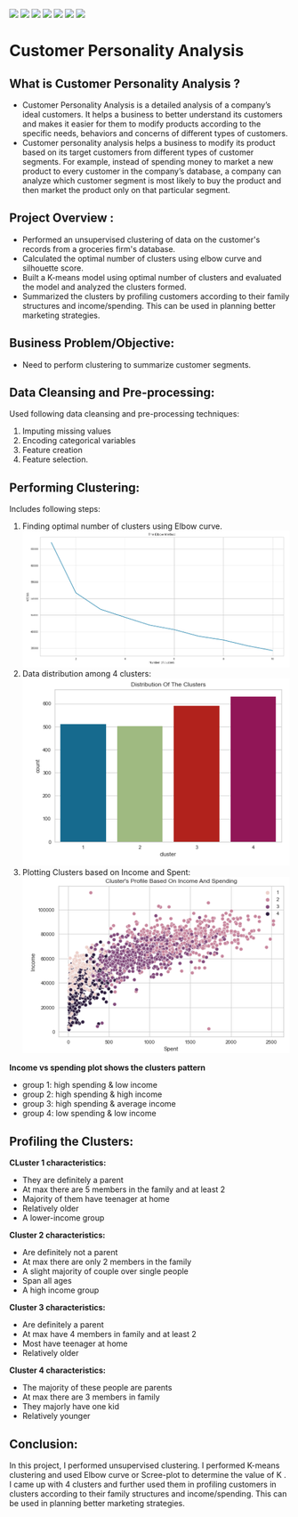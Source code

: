 ![](https://img.shields.io/github/followers/alokthakur93?label=Follow%40alokthakur93&style=social)
![](https://img.shields.io/github/forks/alokthakur93/Customer-Personality-Analysis-Clustering-?label=Fork&style=social)
![](https://img.shields.io/github/stars/alokthakur93/Customer-Personality-Analysis-Clustering-?style=social)
![](https://img.shields.io/github/watchers/alokthakur93/Customer-Personality-Analysis-Clustering-?style=social)
![](https://img.shields.io/github/issues/alokthakur93/Customer-Personality-Analysis-Clustering-)
![](https://img.shields.io/github/repo-size/alokthakur93/Customer-Personality-Analysis-Clustering-)
![](https://img.shields.io/github/languages/code-size/alokthakur93/Customer-Personality-Analysis-Clustering-)

# Customer Personality Analysis

## What is Customer Personality Analysis ?

* Customer Personality Analysis is a detailed analysis of a company’s ideal customers. It helps a business to better understand its customers and makes it easier for them to modify products according to the specific needs, behaviors and concerns of different types of customers.
* Customer personality analysis helps a business to modify its product based on its target customers from different types of customer segments. For example, instead of spending money to market a new product to every customer in the company’s database, a company can analyze which customer segment is most likely to buy the product and then market the product only on that particular segment.


## Project Overview :
* Performed an unsupervised clustering of data on the customer's records from a groceries firm's database.
* Calculated the optimal number of clusters using elbow curve and silhouette score.
* Built a K-means model using optimal number of clusters and evaluated the model and analyzed the clusters formed.
* Summarized the clusters by profiling customers according to their family structures and income/spending. This can be used in planning better marketing strategies.

## Business Problem/Objective:
* Need to perform clustering to summarize customer segments.

## Data Cleansing and Pre-processing:
 Used following data cleansing and pre-processing techniques:
 1. Imputing missing values
 2. Encoding categorical variables
 3. Feature creation
 4. Feature selection.
 

## Performing Clustering:
Includes following steps:
1. Finding optimal number of clusters using Elbow curve.
![](https://raw.githubusercontent.com/alokthakur93/Customer-Personality-Analysis-Clustering-/main/Image/1.PNG)
2. Data distribution among 4 clusters:
![](https://raw.githubusercontent.com/alokthakur93/Customer-Personality-Analysis-Clustering-/main/Image/2.PNG)
3. Plotting Clusters based on Income and Spent:
![](https://raw.githubusercontent.com/alokthakur93/Customer-Personality-Analysis-Clustering-/main/Image/3.PNG)

**Income vs  spending plot shows the clusters pattern**
* group 1: high spending & low income  
* group 2: high spending & high income
* group 3: high spending & average income
* group 4: low spending & low income 


## Profiling the Clusters:
**CLuster 1 characteristics:**
- They are definitely a parent
- At max there are 5 members in the family and at least 2
- Majority of them have teenager at home
- Relatively older
- A lower-income group

**Cluster 2 characteristics:**
- Are definitely not a parent
- At max there are only 2 members in the family
- A slight majority of couple over single people
- Span all ages
- A high income group

**Cluster 3 characteristics:**
- Are definitely a parent
- At max have 4 members in family and at least 2
- Most have teenager at home
- Relatively older

**Cluster 4 characteristics:**
- The majority of these people are parents
- At max there are 3 members in family
- They majorly have one kid
- Relatively younger

## Conclusion:
In this project, I performed unsupervised clustering. 
I performed K-means clustering and used Elbow curve or Scree-plot to determine the value of K .
I came up with 4 clusters and further used them in profiling customers in clusters according to their family structures and income/spending. 
This can be used in planning better marketing strategies. 
 

 
